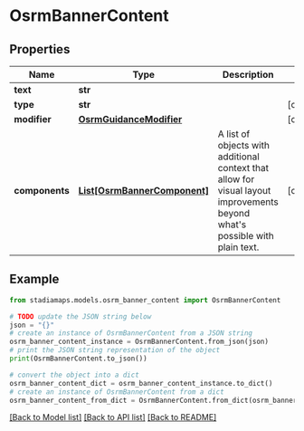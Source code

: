 # OsrmBannerContent


## Properties

Name | Type | Description | Notes
------------ | ------------- | ------------- | -------------
**text** | **str** |  | 
**type** | **str** |  | [optional] 
**modifier** | [**OsrmGuidanceModifier**](OsrmGuidanceModifier.md) |  | [optional] 
**components** | [**List[OsrmBannerComponent]**](OsrmBannerComponent.md) | A list of objects with additional context that allow for visual layout improvements beyond what&#39;s possible with plain text. | [optional] 

## Example

```python
from stadiamaps.models.osrm_banner_content import OsrmBannerContent

# TODO update the JSON string below
json = "{}"
# create an instance of OsrmBannerContent from a JSON string
osrm_banner_content_instance = OsrmBannerContent.from_json(json)
# print the JSON string representation of the object
print(OsrmBannerContent.to_json())

# convert the object into a dict
osrm_banner_content_dict = osrm_banner_content_instance.to_dict()
# create an instance of OsrmBannerContent from a dict
osrm_banner_content_from_dict = OsrmBannerContent.from_dict(osrm_banner_content_dict)
```
[[Back to Model list]](../README.md#documentation-for-models) [[Back to API list]](../README.md#documentation-for-api-endpoints) [[Back to README]](../README.md)


